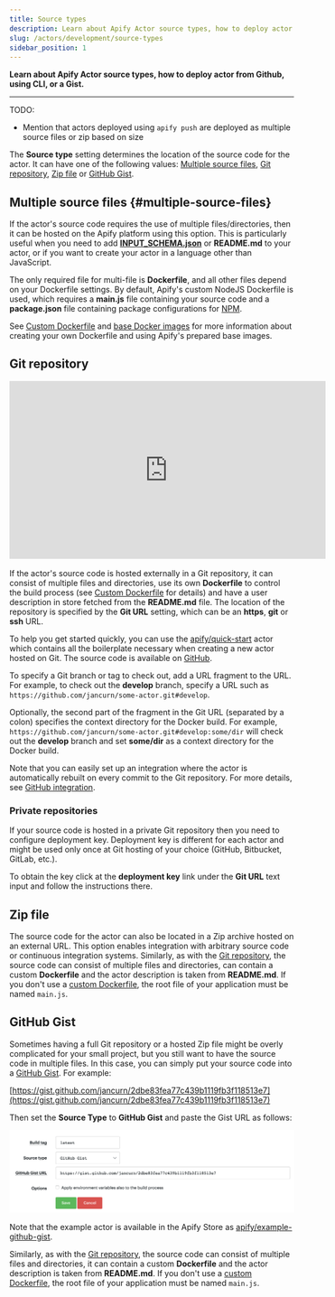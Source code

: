 ```yaml
---
title: Source types
description: Learn about Apify Actor source types, how to deploy actor from Github, using CLI, or a Gist.
slug: /actors/development/source-types
sidebar_position: 1
---
```


**Learn about Apify Actor source types, how to deploy actor from Github, using CLI, or a Gist.**

---

TODO:
- Mention that actors deployed using `apify push` are deployed as multiple source files or zip based on size

The **Source type** setting determines the location of the source code for the actor. It can have one of the following values: [Multiple source files](#multiple-source-files), [Git repository](#git-repository), [Zip file](#zip-file) or [GitHub Gist](#github-gist).

## Multiple source files {#multiple-source-files}

If the actor's source code requires the use of multiple files/directories, then it can be hosted on the Apify platform using this option. This is particularly useful when you need to add [**INPUT_SCHEMA.json**](../actor_definition/input_schema/index.md) or **README.md** to your actor, or if you want to create your actor in a language other than JavaScript.

The only required file for multi-file is **Dockerfile**, and all other files depend on your Dockerfile settings. By default, Apify's custom NodeJS Dockerfile is used, which requires a **main.js** file containing your source code and a **package.json** file containing package configurations for [NPM](https://www.npmjs.com/).

See [Custom Dockerfile](./source_types.md) and [base Docker images](../actor_definition/dockerfile.md) for more information about creating your own Dockerfile and using Apify's prepared base images.

## [](#git-repository)Git repository

<iframe width="560" height="315" src="https://www.youtube-nocookie.com/embed/NEzT_p_RE1Q" title="YouTube video player" frameborder="0" allow="accelerometer; autoplay; clipboard-write; encrypted-media; gyroscope; picture-in-picture; web-share" allowfullscreen></iframe>

If the actor's source code is hosted externally in a Git repository, it can consist of multiple files and directories, use its own **Dockerfile** to control the build process (see [Custom Dockerfile](./source_types.md) for details) and have a user description in store fetched from the **README.md** file. The location of the repository is specified by the **Git URL** setting, which can be an **https**, **git** or **ssh** URL.

[//]: # (TODO: It's pretty outdated, we should probably update the actor too)
To help you get started quickly, you can use the [apify/quick-start](https://apify.com/apify/quick-start) actor which contains all the boilerplate necessary when creating a new actor hosted on Git. The source code is available on [GitHub](https://github.com/apify/actor-quick-start).

To specify a Git branch or tag to check out, add a URL fragment to the URL. For example, to check out the **develop** branch, specify a URL such as `https://github.com/jancurn/some-actor.git#develop`.

Optionally, the second part of the fragment in the Git URL (separated by a colon) specifies the context directory for the Docker build. For example, `https://github.com/jancurn/some-actor.git#develop:some/dir` will check out the **develop** branch and set **some/dir** as a context directory for the Docker build.

Note that you can easily set up an integration where the actor is automatically rebuilt on every commit to the Git repository. For more details, see [GitHub integration](./source_types.md).

### [](#private-repositories)Private repositories

If your source code is hosted in a private Git repository then you need to configure deployment key. Deployment key is different for each actor and might be used only once at Git hosting of your choice (GitHub, Bitbucket, GitLab, etc.).

To obtain the key click at the **deployment key** link under the **Git URL** text input and follow the instructions there.

## [](#zip-file)Zip file

The source code for the actor can also be located in a Zip archive hosted on an external URL. This option enables integration with arbitrary source code or continuous integration systems. Similarly, as with the [Git repository](#git-repository), the source code can consist of multiple files and directories, can contain a custom **Dockerfile** and the actor description is taken from **README.md**. If you don't use a [custom Dockerfile](#custom-dockerfile), the root file of your application must be named `main.js`.

## [](#github-gist)GitHub Gist

Sometimes having a full Git repository or a hosted Zip file might be overly complicated for your small project, but you still want to have the source code in multiple files. In this case, you can simply put your source code into a [GitHub Gist](https://gist.github.com/). For example:

[//]: # (TODO: It's pretty outdated, we should probably update the actor too)
[https://gist.github.com/jancurn/2dbe83fea77c439b1119fb3f118513e7](https://gist.github.com/jancurn/2dbe83fea77c439b1119fb3f118513e7)

Then set the **Source Type** to **GitHub Gist** and paste the Gist URL as follows:

![GitHub Gist settings](./images/source-types-gist-settings.png)

Note that the example actor is available in the Apify Store as [apify/example-github-gist](https://apify.com/apify/example-github-gist).

Similarly, as with the [Git repository](./source_types.md), the source code can consist of multiple files and directories, it can contain a custom **Dockerfile** and the actor description is taken from **README.md**. If you don't use a [custom Dockerfile](#custom-dockerfile), the root file of your application must be named `main.js`.
